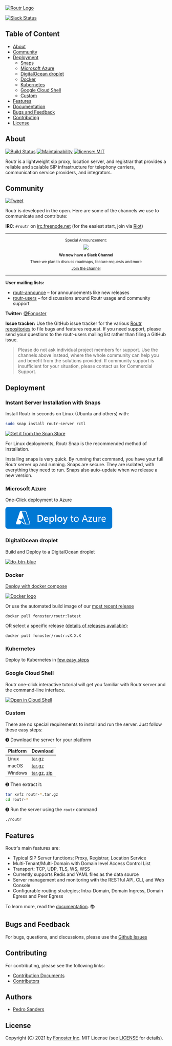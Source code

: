 
<p align="left">
  <a href="https://routr.io/">
    <img src="https://raw.githubusercontent.com/fonoster/routr/master/docs/assets/brand.png" alt="Routr Logo" height="80">
  </a>
</p>

[![Slack Status](https://img.shields.io/badge/slack-join_chat-white.svg?logo=slack&style=social)](https://join.slack.com/t/fonoster/shared_invite/enQtODc2NDY5ODA3NzYzLTNjOTRmZDQ5NzgzZjQ1MTQ3ZDQzNTgwOGVjMzIzYTkwNjZlMWU0ZmZjODMxYjIzODJjZGIwY2FiODA3YjU4ZTk)

## Table of Content

* [About](#about)
* [Community](#community)
* [Deployment](#deployment)
    * [Snaps](#instant-server-installation-with-snaps)
    * [Microsoft Azure](#microsoft-azure)
    * [DigitalOcean droplet](#digitalocean-droplet)
    * [Docker](#docker)  
    * [Kubernetes](#kubernetes)  
    * [Google Cloud Shell](#google-cloud-shell)
    * [Custom](#custom)     
* [Features](#features)
* [Documentation](https://routr.io/docs/introduction/overview)
* [Bugs and Feedback](#bugs-and-feedback)
* [Contributing](#contributing)
* [License](#license)

## About

[![Build Status](https://github.com/fonoster/routr/workflows/build/badge.svg)](https://github.com/fonoster/routr/actions?workflow=build) [![Maintainability](https://api.codeclimate.com/v1/badges/49ea061777d76c003b71/maintainability)](https://codeclimate.com/github/fonoster/routr/maintainability)
<a href="https://opensource.org/licenses/MIT"><img src="https://img.shields.io/badge/license-MIT-blue.svg" alt="license: MIT"></a>

Routr is a lightweight sip proxy, location server, and registrar that provides a reliable and scalable SIP infrastructure for telephony carriers, communication service providers, and integrators.

## Community

[![Tweet](https://img.shields.io/twitter/url/http/shields.io.svg?style=social)](https://twitter.com/intent/tweet?text=Next-generation%20SIP%20Server&url=https://github.com/fonoster/routr&via=fonoster&hashtags=voip,sip,webrtc,telephony)

Routr is developed in the open. Here are some of the channels we use to communicate and contribute:

**IRC**: `#routr` on [irc.freenode.net](https://freenode.net/) (for the easiest start, join via [Riot](https://riot.im/app/#/room/#routr:matrix.org))

---

<p align="center">
		<sup>Special Announcement:</sup>
		<br>
		<a href="https://fonosterteam.typeform.com/to/CvQqk9">
			<img width="70px" src="https://assets.brandfolder.com/pl546j-7le8zk-afym5u/original/Slack_Mark_Web.png">
		</a>
		<br>
		<sub><b>We now have a Slack Channel</b></sub>
		<br>
		<sub>There we plan to discuss roadmaps, feature requests and more<br><a href="https://fonosterteam.typeform.com/to/CvQqk9">Join the channel</a></sub>
</p>

---

**User mailing lists:**

- [routr-announce](https://groups.google.com/forum/#!forum/routr-announce) – for announcements like new releases
- [routr-users](https://groups.google.com/forum/#!forum/routr-users) – for discussions around Routr usage and community support

**Twitter:** [@Fonoster](https://twitter.com/fonoster)

**Issue tracker:** Use the GitHub issue tracker for the various [Routr repositories](https://github.com/fonoster/) to file bugs and features request. If you need support, please send your questions to the routr-users mailing list rather than filing a GitHub issue.

>Please do not ask individual project members for support. Use the channels above instead, where the whole community can help you and benefit from the solutions provided. If community support is insufficient for your situation, please contact us for Commercial Support.

## Deployment

### Instant Server Installation with Snaps

Install Routr in seconds on Linux (Ubuntu and others) with:

```bash
sudo snap install routr-server rctl
```

[![Get it from the Snap Store](https://snapcraft.io/static/images/badges/en/snap-store-black.svg)](https://snapcraft.io/routr-server)

For Linux deployments, Routr Snap is the recommended method of installation.

Installing snaps is very quick. By running that command, you have your full Routr server up and running. Snaps are secure. They are isolated, with everything they need to run. Snaps also auto-update when we release a new version.

### Microsoft Azure

One-Click deployment to Azure

[![Deploy to Azure](https://raw.githubusercontent.com/Azure/azure-quickstart-templates/master/1-CONTRIBUTION-GUIDE/images/deploytoazure.svg?sanitize=true)](https://portal.azure.com/#create/Microsoft.Template/uri/https%3A%2F%2Fraw.githubusercontent.com%2Ffonoster%2Froutr%2Fmaster%2F.azure%2Fazuredeploy.json)

### DigitalOcean droplet

Build and Deploy to a DigitalOcean droplet

[![do-btn-blue](https://user-images.githubusercontent.com/51996/58146107-50512580-7c1a-11e9-8ec9-e032ba387c2a.png)](https://github.com/fonoster/routr/tree/master/.digitalocean/README.md)

### Docker

[Deploy with docker compose](https://routr.io/docs/guides/running-with-docker-or-compose/)

[![Docker logo](https://d207aa93qlcgug.cloudfront.net/1.95.5.qa/img/nav/docker-logo-loggedout.png)](https://hub.docker.com/r/fonoster/routr/)

Or use the automated build image of our [most recent release](https://hub.docker.com/r/fonoster/routr/)

```
docker pull fonoster/routr:latest
```

OR select a specific release ([details of releases available](https://github.com/fonoster/routr/releases)):
```
docker pull fonoster/routr:vX.X.X
```

### Kubernetes

Deploy to Kubernetes in [few easy steps](https://github.com/fonoster/routr/tree/master/.k8s/README.md)

### Google Cloud Shell

Routr one-click interactive tutorial will get you familiar with Routr server and the command-line interface.

[![Open in Cloud Shell](https://gstatic.com/cloudssh/images/open-btn.svg)](https://console.cloud.google.com/cloudshell/open?git_repo=https://github.com/fonoster/routr-walkthrough-tutorial&tutorial=tutorial.md)

### Custom

There are no special requirements to install and run the server. Just follow these easy steps:

&#10122; Download the server for your platform

| Platform | Download |
| -- | -- |
| Linux | [tar.gz](https://github.com/fonoster/routr/releases/download/1.0.0/routr-1.0.0_linux-x64_bin.tar.gz) |  
| macOS | [tar.gz](https://github.com/fonoster/routr/releases/download/1.0.0/routr-1.0.0_osx-x64_bin.tar.gz) |  
| Windows | [tar.gz](https://github.com/fonoster/routr/releases/download/1.0.0/routr-1.0.0_windows-x64_bin.tar.gz), [zip](https://github.com/fonoster/routr/releases/download/1.0.0/routr-1.0.0_windows-x64_bin.zip) |  

&#10123; Then extract it:

```bash
tar xvfz routr-*.tar.gz
cd routr-*
```

&#10124; Run the server using the `routr` command

```bash
./routr
```

## Features

Routr's main features are:

- Typical SIP Server functions; Proxy, Registrar, Location Service
- Multi-Tenant/Multi-Domain with Domain level Access Control List
- Transport: TCP, UDP, TLS, WS, WSS
- Currently supports Redis and YAML files as the data source
- Server management and monitoring with the RESTful API, CLI, and Web Console
- Configurable routing strategies; Intra-Domain, Domain Ingress, Domain Egress and Peer Egress

To learn more, read the [documentation](https://routr.io/docs/introduction/overview/). :books:


## Bugs and Feedback

For bugs, questions, and discussions, please use the [Github Issues](https://github.com/fonoster/routr/issues)

## Contributing

For contributing, please see the following links:

 - [Contribution Documents](https://github.com/fonoster/routr/blob/master/CONTRIBUTING.md)
 - [Contributors](https://github.com/fonoster/routr/contributors)

## Authors
 - [Pedro Sanders](https://github.com/psanders)

## License
Copyright (C) 2021 by [Fonoster Inc](https://fonoster.com). MIT License (see [LICENSE](https://github.com/fonoster/routr/blob/master/LICENSE) for details).
